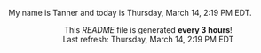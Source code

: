 My name is Tanner and today is Thursday, March 14, 2:19 PM EDT.

<p align="center">This <i>README</i> file is generated <b>every 3 hours</b>!</br>Last refresh: Thursday, March 14, 2:19 PM EDT<br /></p>
